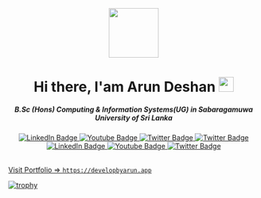 <div id="header" align="center">
  <img src="https://media.giphy.com/media/M9gbBd9nbDrOTu1Mqx/giphy.gif" width="100"/>
</div>

<h1 align="center">
  Hi there, I'am Arun Deshan
  <img src="https://media.giphy.com/media/hvRJCLFzcasrR4ia7z/giphy.gif" width="30px"/>
</h1>

<h5 align="center">
  B.Sc (Hons) Computing & Information Systems(UG) in Sabaragamuwa University of Sri Lanka
</h5>

<div id="badges" align="center">
  <a href="your-linkedin-URL">
    <img src="https://img.shields.io/badge/LinkedIn-blue?style=for-the-badge&logo=linkedin&logoColor=white" alt="LinkedIn Badge"/>
  </a>
  <a href="your-youtube-URL">
    <img src="https://img.shields.io/badge/YouTube-red?style=for-the-badge&logo=youtube&logoColor=white" alt="Youtube Badge"/>
  </a>
  <a href="your-twitter-URL">
    <img src="https://img.shields.io/badge/Twitter-blue?style=for-the-badge&logo=twitter&logoColor=white" alt="Twitter Badge"/>
  </a>
    <a href="your-twitter-URL">
    <img src="https://img.shields.io/badge/Medium-12100E?style=for-the-badge&logo=medium&logoColor=white" alt="Twitter Badge"/>
  </a>
  <a href="your-linkedin-URL">
    <img src="https://img.shields.io/badge/Facebook-%231877F2.svg?style=for-the-badge&logo=Facebook&logoColor=white" alt="LinkedIn Badge"/>
  </a>
  <a href="your-youtube-URL">
    <img src="https://img.shields.io/badge/Instagram-%23E4405F.svg?style=for-the-badge&logo=Instagram&logoColor=white" alt="Youtube Badge"/>
  </a>
  <a href="your-twitter-URL">
    <img src="https://img.shields.io/badge/WhatsApp-25D366?style=for-the-badge&logo=whatsapp&logoColor=white" alt="Twitter Badge"/>

</div>

<div align="center">
  <img src="https://komarev.com/ghpvc/?username=deshan68&style=flat-square&color=blue" alt=""/>
</div>


<br/>

Visit Portfolio  =>  [`https://developbyarun.app`](https://developbyarun-portfolio.netlify.app/) 

[![trophy](https://github-profile-trophy.vercel.app/?username=ryo-ma)](https://github.com/ryo-ma/github-profile-trophy)





